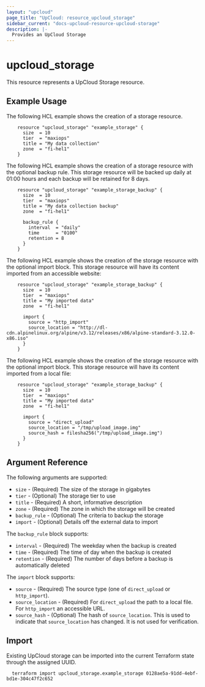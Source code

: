 ```yaml
---
layout: "upcloud"
page_title: "UpCloud: resource_upcloud_storage"
sidebar_current: "docs-upcloud-resource-upcloud-storage"
description: |-
  Provides an UpCloud Storage
---
```


# upcloud_storage

This resource represents a UpCloud Storage resource.

## Example Usage

The following HCL example shows the creation of a storage resource.

```hcl
    resource "upcloud_storage" "example_storage" {
      size  = 10
      tier  = "maxiops"
      title = "My data collection"
      zone  = "fi-hel1"
    }
```

The following HCL example shows the creation of a storage resource with the optional backup rule.
This storage resource will be backed up daily at 01:00 hours and each backup will be retained for 8 days.

```hcl
    resource "upcloud_storage" "example_storage_backup" {
      size  = 10
      tier  = "maxiops"
      title = "My data collection backup"
      zone  = "fi-hel1"
    
      backup_rule {
        interval  = "daily"
        time      = "0100"
        retention = 8
      }
    }
```

The following HCL example shows the creation of the storage resource with the optional import block.
This storage resource will have its content imported from an accessible website:

```hcl
    resource "upcloud_storage" "example_storage_backup" {
      size  = 10
      tier  = "maxiops"
      title = "My imported data"
      zone  = "fi-hel1"
    
      import {
        source = "http_import"
        source_location = "http://dl-cdn.alpinelinux.org/alpine/v3.12/releases/x86/alpine-standard-3.12.0-x86.iso"
      }
    }
```

The following HCL example shows the creation of the storage resource with the optional import block.
This storage resource will have its content imported from a local file:

```hcl
    resource "upcloud_storage" "example_storage_backup" {
      size  = 10
      tier  = "maxiops"
      title = "My imported data"
      zone  = "fi-hel1"
    
      import {
        source = "direct_upload"
        source_location = "/tmp/upload_image.img"
        source_hash = filesha256("/tmp/upload_image.img")
      }
    }
```

## Argument Reference

The following arguments are supported:

* `size` - (Required) The size of the storage in gigabytes
* `tier` - (Optional) The storage tier to use
* `title` - (Required) A short, informative description
* `zone` - (Required) The zone in which the storage will be created
* `backup_rule` - (Optional) The criteria to backup the storage
* `import` - (Optional) Details off the external data to import

The `backup_rule` block supports:

* `interval` - (Required) The weekday when the backup is created
* `time` - (Required) The time of day when the backup is created
* `retention` - (Required) The number of days before a backup is automatically deleted

The `import` block supports:

* `source` - (Required) The source type (one of `direct_upload` or `http_import`).
* `source_location` - (Required) For `direct_upload` the path to a local file. For `http_import` an accessible URL.
* `source_hash` - (Optional) The hash of `source_location`. This is used to indicate that `source_location` has changed. It is not used for verification.

## Import

Existing UpCloud storage can be imported into the current Terraform state through the assigned UUID.

```hcl
  terraform import upcloud_storage.example_storage 0128ae5a-91dd-4ebf-bd1e-304c47f2c652
```